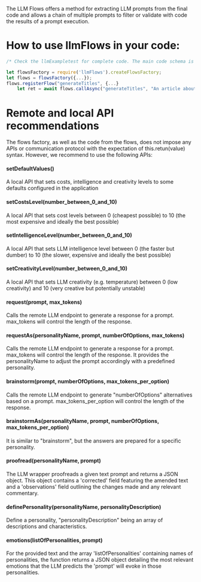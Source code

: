 The LLM Flows offers a method for extracting LLM prompts from the final code and allows a chain of multiple prompts to filter or validate  with code the results of a prompt execution.



# How to use  llmFlows in your code:

```javascript
/* Check the llmExampletest for complete code. The main code schema is as bellow */

let flowsFactory = require('llmFlows').createFlowsFactory;
let flows = flowsFactory({...});
flows.registerFlow("generateTitles", {...}
    let ret = await flows.callAsync("generateTitles", "An article about the best way to cook a steak");

```

# Remote and local API recommendations

The flows factory, as well as the code from the flows, does not impose any APIs or communication protocol with the expectation of this.retun(value) syntax.
However, we recommend to use the following APIs:

#### setDefaultValues()   

A local API that sets costs, intelligence and creativity levels to some defaults configured in the application 

#### setCostsLevel(number_between_0_and_10)

A local API that sets cost levels between  0 (cheapest possible) to 10 (the most expensive and ideally the best possible)

#### setIntelligenceLevel(number_between_0_and_10)

A local API that sets LLM intelligence level between 0 (the faster but dumber) to 10 (the slower, expensive and ideally the best possible)

#### setCreativityLevel(number_between_0_and_10)

A local API that sets LLM creativity (e.g. temperature) between 0 (low creativity) and 10 (very creative but potentially unstable)

#### request(prompt, max_tokens)

Calls the remote LLM endpoint to generate a response for a prompt.  max_tokens will control the length of the response.

#### requestAs(personalityName, prompt, numberOfOptions, max_tokens)
Calls the remote LLM endpoint to generate a response for a prompt.  max_tokens will control the length of the response.
It provides the personalityName to adjust the prompt accordingly with a predefined personality.

#### brainstorm(prompt, numberOfOptions, max_tokens_per_option)

Calls the remote LLM endpoint to generate  "numberOfOptions" alternatives based on a prompt.  max_tokens_per_option will control the length of the response.

#### brainstormAs(personalityName, prompt, numberOfOptions, max_tokens_per_option)

It is similar to "brainstorm", but the answers are prepared for a specific personality.

#### proofread(personalityName, prompt)

The LLM wrapper proofreads a given text prompt and returns a JSON object. This object contains a 'corrected' field featuring the amended text and a 'observations' field outlining the changes made and any relevant commentary.

#### definePersonality(personalityName, personalityDescription)
Define a personality, "personalityDescription" being an array of descriptions and characteristics. 

#### emotions(listOfPersonalities, prompt)

For the provided text and the array 'listOfPersonalities' containing names of personalities, the function returns a JSON object detailing the most relevant emotions that the LLM predicts the 'prompt' will evoke in those personalities.


